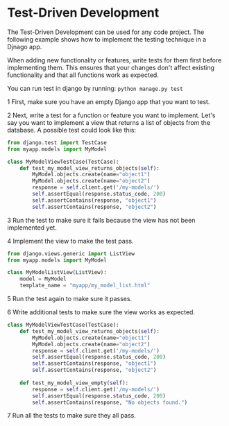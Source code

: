 # Test-Driven Development

The Test-Driven Development can be used for any code project. The following example shows how to implement the testing technique in a Djnago app.

When adding new functionality or features, write tests for them first before implementing them. This ensures that your changes don't affect existing functionality and that all functions work as expected.

You can run test in django by running:
`python manage.py test`

1 First, make sure you have an empty Django app that you want to test.

2 Next, write a test for a function or feature you want to implement. Let's say you want to implement a view that returns a list of objects from the database. A possible test could look like this:

``` python
from django.test import TestCase
from myapp.models import MyModel

class MyModelViewTestCase(TestCase):
    def test_my_model_view_returns_objects(self):
        MyModel.objects.create(name="object1")
        MyModel.objects.create(name="object2")
        response = self.client.get('/my-models/')
        self.assertEqual(response.status_code, 200)
        self.assertContains(response, "object1")
        self.assertContains(response, "object2")

```

3 Run the test to make sure it fails because the view has not been implemented yet.

4 Implement the view to make the test pass.

``` python
from django.views.generic import ListView
from myapp.models import MyModel

class MyModelListView(ListView):
    model = MyModel
    template_name = "myapp/my_model_list.html"

```

5 Run the test again to make sure it passes.

6 Write additional tests to make sure the view works as expected.

``` python
class MyModelViewTestCase(TestCase):
    def test_my_model_view_returns_objects(self):
        MyModel.objects.create(name="object1")
        MyModel.objects.create(name="object2")
        response = self.client.get('/my-models/')
        self.assertEqual(response.status_code, 200)
        self.assertContains(response, "object1")
        self.assertContains(response, "object2")
    
    def test_my_model_view_empty(self):
        response = self.client.get('/my-models/')
        self.assertEqual(response.status_code, 200)
        self.assertContains(response, "No objects found.")


```

7 Run all the tests to make sure they all pass.
